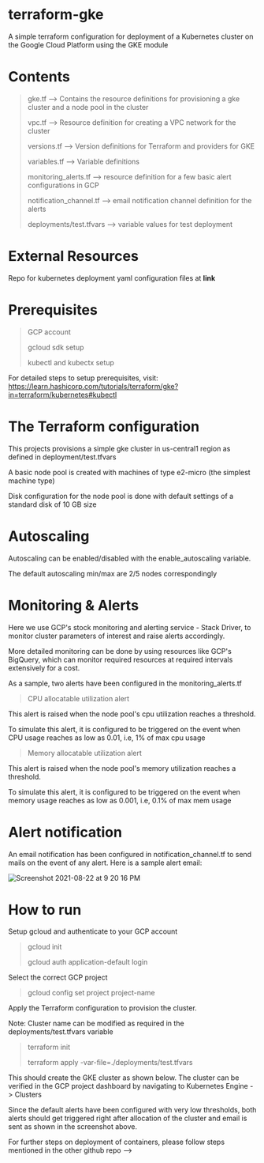 # terraform-gke

A simple terraform configuration for deployment of a Kubernetes cluster on the Google Cloud Platform using the GKE module

# Contents

> gke.tf --> Contains the resource definitions for provisioning a gke cluster and a node pool in the cluster
>
> vpc.tf --> Resource definition for creating a VPC network for the cluster
>
> versions.tf --> Version definitions for Terraform and providers for GKE
>
> variables.tf --> Variable definitions
>
> monitoring_alerts.tf --> resource definition for a few basic alert configurations in GCP
>
> notification_channel.tf --> email notification channel definition for the alerts
>
> deployments/test.tfvars --> variable values for test deployment


# External Resources
Repo for kubernetes deployment yaml configuration files at __link__

# Prerequisites
> GCP account
> 
> gcloud sdk setup
> 
> kubectl and kubectx setup

For detailed steps to setup prerequisites, visit: https://learn.hashicorp.com/tutorials/terraform/gke?in=terraform/kubernetes#kubectl


# The Terraform configuration
This projects provisions a simple gke cluster in us-central1 region as defined in deployment/test.tfvars

A basic node pool is created with machines of type e2-micro (the simplest machine type)

Disk configuration for the node pool is done with default settings of a standard disk of 10 GB size

# Autoscaling
Autoscaling can be enabled/disabled with the enable_autoscaling variable. 

The default autoscaling min/max are 2/5 nodes correspondingly

# Monitoring & Alerts
Here we use GCP's stock monitoring and alerting service - Stack Driver, to monitor cluster parameters of interest and raise alerts accordingly.

More detailed monitoring can be done by using resources like GCP's BigQuery, which can monitor required resources at required intervals extensively for a cost.

As a sample, two alerts have been configured in the monitoring_alerts.tf

>CPU allocatable utilization alert

This alert is raised when the node pool's cpu utilization reaches a threshold.

To simulate this alert, it is configured to be triggered on the event when CPU usage reaches as low as 0.01, i.e, 1% of max cpu usage


>Memory allocatable utilization alert

This alert is raised when the node pool's memory utilization reaches a threshold.

To simulate this alert, it is configured to be triggered on the event when memory usage reaches as low as 0.001, i.e, 0.1% of max mem usage

# Alert notification
An email notification has been configured in notification_channel.tf to send mails on  the event of any alert. 
Here is a sample alert email:

![Screenshot 2021-08-22 at 9 20 16 PM](https://user-images.githubusercontent.com/22592043/130389601-27fc1752-4b87-43a7-9d27-31ee8ec7b3c7.png)


# How to run
Setup gcloud and authenticate to your GCP account
>gcloud init
>
>gcloud auth application-default login

Select the correct GCP project
>gcloud config set project project-name

Apply the Terraform configuration to provision the cluster.

Note: Cluster name can be modified as required in the deployments/test.tfvars variable
>terraform init
>
>terraform apply -var-file=./deployments/test.tfvars
>

This should create the GKE cluster as shown below. The cluster can be verified in the GCP project dashboard by navigating to Kubernetes Engine -> Clusters


Since the default alerts have been configured with very low thresholds, both alerts should get triggered right after allocation of the cluster and email is sent as shown in the screenshot above.

For further steps on deployment of containers, please follow steps mentioned in the other github repo --> 

